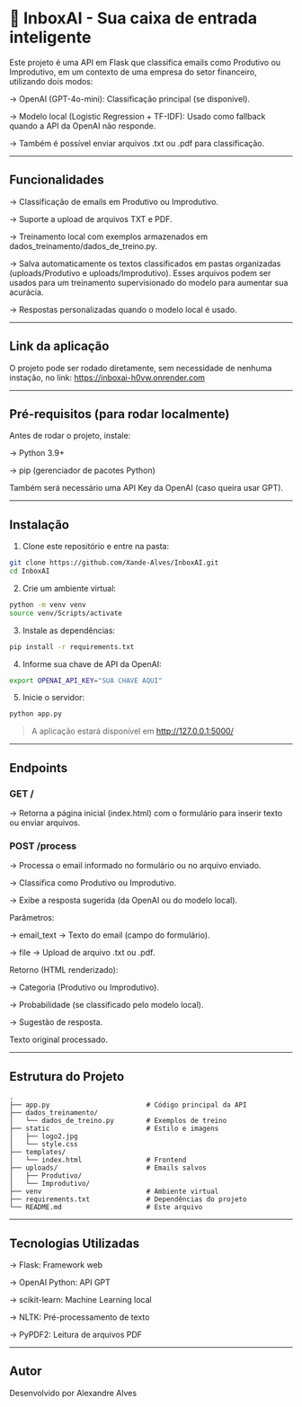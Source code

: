 # 📧 InboxAI - Sua caixa de entrada inteligente

Este projeto é uma API em Flask que classifica emails como Produtivo ou Improdutivo, em um contexto de uma empresa do setor financeiro, utilizando dois modos:

→ OpenAI (GPT-4o-mini): Classificação principal (se disponível).

→ Modelo local (Logistic Regression + TF-IDF): Usado como fallback quando a API da OpenAI não responde.

→ Também é possível enviar arquivos .txt ou .pdf para classificação.

---

## Funcionalidades

→ Classificação de emails em Produtivo ou Improdutivo.

→ Suporte a upload de arquivos TXT e PDF.

→ Treinamento local com exemplos armazenados em dados_treinamento/dados_de_treino.py.

→ Salva automaticamente os textos classificados em pastas organizadas (uploads/Produtivo e uploads/Improdutivo). Esses arquivos podem ser usados para um treinamento supervisionado do modelo para aumentar sua acurácia. 

→ Respostas personalizadas quando o modelo local é usado.

---

## Link da aplicação
O projeto pode ser rodado diretamente, sem necessidade de nenhuma instação, no link: https://inboxai-h0vw.onrender.com

---

## Pré-requisitos (para rodar localmente)

Antes de rodar o projeto, instale:

→ Python 3.9+

→ pip (gerenciador de pacotes Python)

Também será necessário uma API Key da OpenAI (caso queira usar GPT).

---

## Instalação

1. Clone este repositório e entre na pasta:
```bash
git clone https://github.com/Xande-Alves/InboxAI.git
cd InboxAI
```
2. Crie um ambiente virtual:
```bash
python -m venv venv
source venv/Scripts/activate
```
3. Instale as dependências:
```bash
pip install -r requirements.txt
```
4. Informe sua chave de API da OpenAI:
 ```bash
export OPENAI_API_KEY="SUA CHAVE AQUI"
```
5. Inicie o servidor:
```bash
python app.py
```

> A aplicação estará disponível em http://127.0.0.1:5000/

---

## Endpoints
### GET /

→ Retorna a página inicial (index.html) com o formulário para inserir texto ou enviar arquivos.

### POST /process

→ Processa o email informado no formulário ou no arquivo enviado.

→ Classifica como Produtivo ou Improdutivo.

→ Exibe a resposta sugerida (da OpenAI ou do modelo local).

Parâmetros:

→ email_text → Texto do email (campo do formulário).

→ file → Upload de arquivo .txt ou .pdf.

Retorno (HTML renderizado):

→ Categoria (Produtivo ou Improdutivo).

→ Probabilidade (se classificado pelo modelo local).

→ Sugestão de resposta.

Texto original processado.

---

## Estrutura do Projeto
```
.
├── app.py                        # Código principal da API
├── dados_treinamento/
│   └── dados_de_treino.py        # Exemplos de treino
├── static                        # Estilo e imagens
│   ├── logo2.jpg
│   └── style.css
├── templates/
│   └── index.html                # Frontend
├── uploads/                      # Emails salvos
│   ├── Produtivo/
│   └── Improdutivo/
├── venv                          # Ambiente virtual
├── requirements.txt              # Dependências do projeto
└── README.md                     # Este arquivo
```

---

## Tecnologias Utilizadas
→ Flask: Framework web

→ OpenAI Python: API GPT

→ scikit-learn: Machine Learning local

→ NLTK: Pré-processamento de texto

→ PyPDF2: Leitura de arquivos PDF

---

## Autor

Desenvolvido por Alexandre Alves